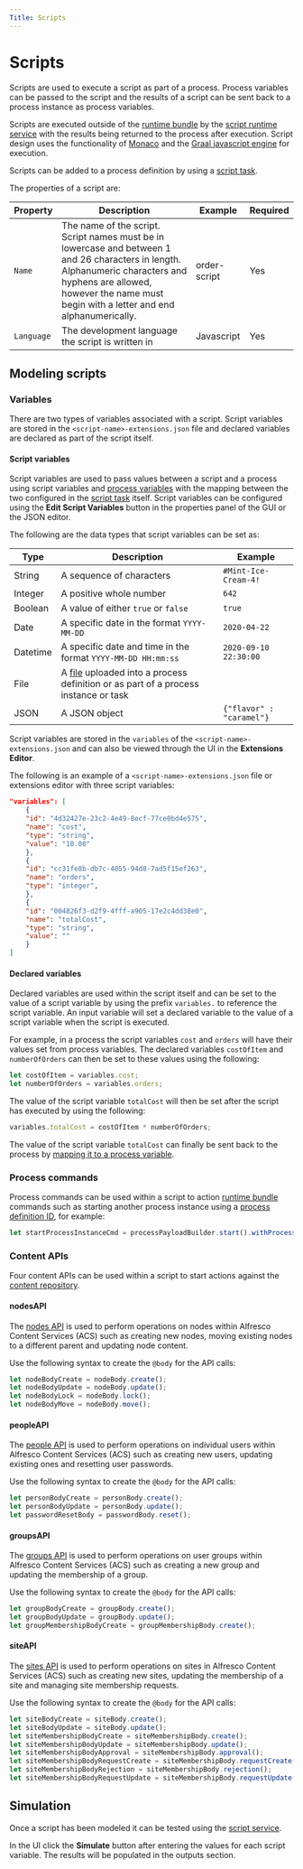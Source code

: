 ```yaml
---
Title: Scripts
---
```


# Scripts 
Scripts are used to execute a script as part of a process. Process variables can be passed to the script and the results of a script can be sent back to a process instance as process variables.

Scripts are executed outside of the [runtime bundle](../architecture/application.md#runtime-bundle) by the [script runtime service](../architecture/application.md#script-runtime-service) with the results being returned to the process after execution. Script design uses the functionality of  [Monaco](https://github.com/Microsoft/monaco-editor) and the [Graal javascript engine](https://github.com/graalvm/graaljs) for execution. 

Scripts can be added to a process definition by using a [script task](../modeling/processes/bpmn/script.md).

The properties of a script are:

| Property | Description | Example | Required |
| -------- | ----------- | ------- | -------- |
| `Name` | The name of the script. Script names must be in lowercase and between 1 and 26 characters in length. Alphanumeric characters and hyphens are allowed, however the name must begin with a letter and end alphanumerically. | order-script | Yes |
| `Language` | The development language the script is written in | Javascript | Yes | 

## Modeling scripts

### Variables
There are two types of variables associated with a script. Script variables are stored in the `<script-name>-extensions.json` file and declared variables are declared as part of the script itself.

#### Script variables
Script variables are used to pass values between a script and a process using script variables and [process variables](../modeling/processes/variables.md) with the mapping between the two configured in the [script task](../modeling/processes/bpmn/script.md) itself. Script variables can be configured using the **Edit Script Variables** button in the properties panel of the GUI or the JSON editor. 

The following are the data types that script variables can be set as:

| Type | Description | Example | 
| ---- | ----------- | ------- |
| String | A sequence of characters | `#Mint-Ice-Cream-4!`
| Integer | A positive whole number | `642` |
| Boolean | A value of either `true` or `false` | `true` |
| Date | A specific date in the format `YYYY-MM-DD` | `2020-04-22` | 
| Datetime | A specific date and time in the format `YYYY-MM-DD HH:mm:ss` | `2020-09-10 22:30:00`
| File | A [file](../modeling/files.md) uploaded into a process definition or as part of a process instance or task | 
| JSON | A JSON object | `{"flavor" : "caramel"}` | 

Script variables are stored in the `variables` of the `<script-name>-extensions.json` and can also be viewed through the UI in the **Extensions Editor**.

The following is an example of a `<script-name>-extensions.json` file or extensions editor with three script variables:

```json
"variables": [
	{
	"id": "4d32427e-23c2-4e49-8ecf-77ce0bd4e575",
	"name": "cost",
	"type": "string",
	"value": "10.00"
	},
	{
	"id": "cc31fe8b-db7c-4055-94d8-7ad5f15ef263",
	"name": "orders",
	"type": "integer",
	},
	{
	"id": "004826f3-d2f9-4fff-a905-17e2c4dd38e0",
	"name": "totalCost",
	"type": "string",
	"value": ""
	}
]
```

#### Declared variables
Declared variables are used within the script itself and can be set to the value of a script variable by using the prefix `variables.` to reference the script variable. An input variable will set a declared variable to the value of a script variable when the script is executed. 

For example, in a process the script variables `cost` and `orders` will have their values set  from process variables. The declared variables `costOfItem` and `numberOfOrders` can then be set to these values using the following:

```javascript
let costOfItem = variables.cost;
let numberOfOrders = variables.orders;
```

The value of the script variable `totalCost` will then be set after the script has executed by using the following: 

```javascript
variables.totalCost = costOfItem * numberOfOrders;
```

The value of the script variable `totalCost` can finally be sent back to the process by [mapping it to a process variable](../modeling/processes/variables.md).

### Process commands
Process commands can be used within a script to action [runtime bundle](../architecture/application.md#runtime-bundle) commands such as starting another process instance using a [process definition ID](../modeling/processes/README.md), for example:

```javascript
let startProcessInstanceCmd = processPayloadBuilder.start().withProcessDefinitionKey("model-1bs32339-2wc2-4af2-9496-e9a031f12145").build();
```

### Content APIs
Four content APIs can be used within a script to start actions against the [content repository](../architecture/platform.md#alfresco-content-services). 

#### nodesAPI
The [nodes API](https://api-explorer.alfresco.com/api-explorer/#/nodes) is used to perform operations on nodes within Alfresco Content Services (ACS) such as creating new nodes, moving existing nodes to a different parent and updating node content. 

Use the following syntax to create the `@body` for the API calls:

```javascript
let nodeBodyCreate = nodeBody.create();
let nodeBodyUpdate = nodeBody.update();
let nodeBodyLock = nodeBody.lock();
let nodeBodyMove = nodeBody.move(); 
```

#### peopleAPI
The [people API](https://api-explorer.alfresco.com/api-explorer/#/people) is used to perform operations on individual users within Alfresco Content Services (ACS) such as creating new users, updating existing ones and resetting user passwords.

Use the following syntax to create the `@body` for the API calls:

```javascript
let personBodyCreate = personBody.create();
let personBodyUpdate = personBody.update();
let passwordResetBody = passwordBody.reset();
```

#### groupsAPI
The [groups API](https://api-explorer.alfresco.com/api-explorer/#/groups) is used to perform operations on user groups within Alfresco Content Services (ACS) such as creating a new group and updating the membership of a group.

Use the following syntax to create the `@body` for the API calls:

```javascript
let groupBodyCreate = groupBody.create();
let groupBodyUpdate = groupBody.update();
let groupMembershipBodyCreate = groupMembershipBody.create();
```

#### siteAPI
The [sites API](https://api-explorer.alfresco.com/api-explorer/#/sites) is used to perform operations on sites in Alfresco Content Services (ACS) such as creating new sites, updating the membership of a site and managing site membership requests. 

Use the following syntax to create the `@body` for the API calls:

```javascript
let siteBodyCreate = siteBody.create();
let siteBodyUpdate = siteBody.update();
let siteMembershipBodyCreate = siteMembershipBody.create();
let siteMembershipBodyUpdate = siteMembershipBody.update();
let siteMembershipBodyApproval = siteMembershipBody.approval();
let siteMembershipBodyRequestCreate = siteMembershipBody.requestCreate();
let siteMembershipBodyRejection = siteMembershipBody.rejection();
let siteMembershipBodyRequestUpdate = siteMembershipBody.requestUpdate();
```

## Simulation
Once a script has been modeled it can be tested using the [script service](../architecture/platform.md#script-service).

In the UI click the **Simulate** button after entering the values for each script variable. The results will be populated in the outputs section. 


